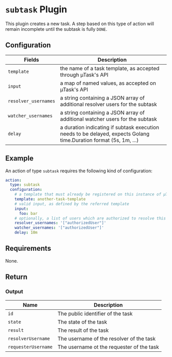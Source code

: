 # `subtask` Plugin

This plugin creates a new task. A step based on this type of action will remain incomplete until the subtask is fully `DONE`.

## Configuration

| Fields               | Description                                                                                                       |
| -------------------- | ----------------------------------------------------------------------------------------------------------------- |
| `template`           | the name of a task template, as accepted through µTask's  API                                                     |
| `input`              | a map of named values, as accepted on µTask's API                                                                 |
| `resolver_usernames` | a string containing a JSON array of additional resolver users for the subtask                                     |
| `watcher_usernames`  | a string containing a JSON array of additional watcher users for the subtask                                      |
| `delay`              | a duration indicating if subtask execution needs to be delayed, expects Golang time.Duration format (5s, 1m, ...) |

## Example

An action of type `subtask` requires the following kind of configuration:

```yaml
action:
  type: subtask
  configuration:
    # a template that must already be registered on this instance of µTask
    template: another-task-template
    # valid input, as defined by the referred template
    input:
      foo: bar
    # optionally, a list of users which are authorized to resolve this specific task
    resolver_usernames: '["authorizedUser"]'
    watcher_usernames: '["authorizedUser"]'
    delay: 10m
```

## Requirements

None.

## Return

### Output

| Name                | Description                               |
| ------------------- | ----------------------------------------- |
| `id`                | The public identifier of the task         |
| `state`             | The state of the task                     |
| `result`            | The result of the task                    |
| `resolverUsername`  | The username of the resolver of the task  |
| `requesterUsername` | The username ot the requester of the task |

